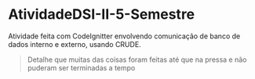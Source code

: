 # AtividadeDSI-II-5-Semestre
Atividade feita com CodeIgnitter envolvendo comunicação de banco de dados interno e externo, usando CRUDE.

> Detalhe que muitas das coisas foram feitas até que na pressa e não puderam ser terminadas a tempo
